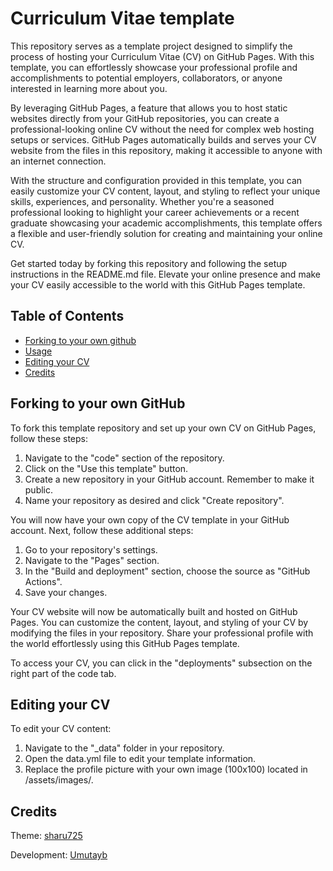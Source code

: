 # Curriculum Vitae template

This repository serves as a template project designed to simplify the process of hosting your Curriculum Vitae (CV) on GitHub Pages. With this template, you can effortlessly showcase your professional profile and accomplishments to potential employers, collaborators, or anyone interested in learning more about you.

By leveraging GitHub Pages, a feature that allows you to host static websites directly from your GitHub repositories, you can create a professional-looking online CV without the need for complex web hosting setups or services. GitHub Pages automatically builds and serves your CV website from the files in this repository, making it accessible to anyone with an internet connection.

With the structure and configuration provided in this template, you can easily customize your CV content, layout, and styling to reflect your unique skills, experiences, and personality. Whether you're a seasoned professional looking to highlight your career achievements or a recent graduate showcasing your academic accomplishments, this template offers a flexible and user-friendly solution for creating and maintaining your online CV.

Get started today by forking this repository and following the setup instructions in the README.md file. Elevate your online presence and make your CV easily accessible to the world with this GitHub Pages template.

## Table of Contents

- [Forking to your own github](#Forking-to-your-own-github)
- [Usage](#usage)
- [Editing your CV](#editing-your-cv)
- [Credits](#credits)

## Forking to your own GitHub

To fork this template repository and set up your own CV on GitHub Pages, follow these steps:

1. Navigate to the "code" section of the repository.
2. Click on the "Use this template" button.
3. Create a new repository in your GitHub account. Remember to make it public.
4. Name your repository as desired and click "Create repository".

You will now have your own copy of the CV template in your GitHub account. Next, follow these additional steps:

1. Go to your repository's settings.
2. Navigate to the "Pages" section.
3. In the "Build and deployment" section, choose the source as "GitHub Actions".
4. Save your changes.

Your CV website will now be automatically built and hosted on GitHub Pages. You can customize the content, layout, and styling of your CV by modifying the files in your repository. Share your professional profile with the world effortlessly using this GitHub Pages template.

To access your CV, you can click in the "deployments" subsection on the right part of the code tab.

## Editing your CV

To edit your CV content:

1. Navigate to the "\_data" folder in your repository.
2. Open the data.yml file to edit your template information.
3. Replace the profile picture with your own image (100x100) located in /assets/images/.

## Credits

Theme: [sharu725](https://github.com/sharu725/online-cv)

Development: [Umutayb](https://github.com/Umutayb)
